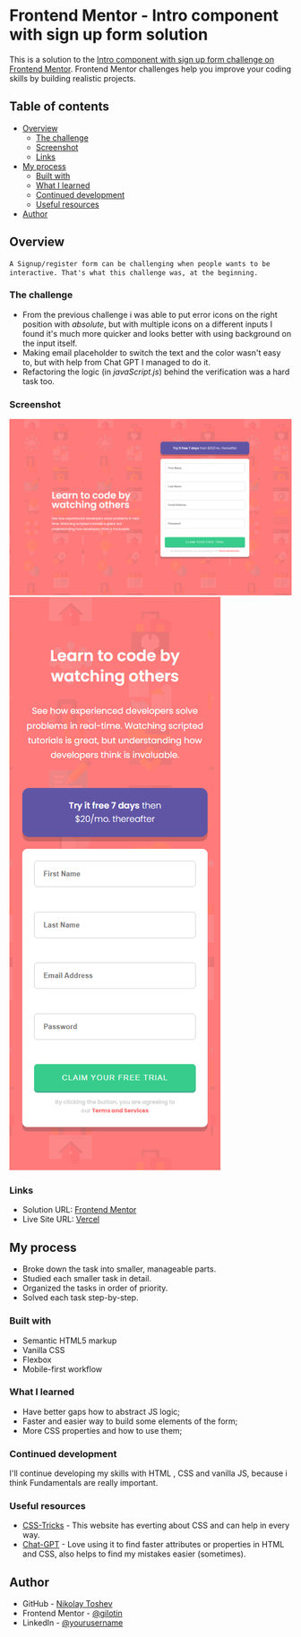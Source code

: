 # Frontend Mentor - Intro component with sign up form solution

This is a solution to the [Intro component with sign up form challenge on Frontend Mentor](https://www.frontendmentor.io/challenges/intro-component-with-signup-form-5cf91bd49edda32581d28fd1). Frontend Mentor challenges help you improve your coding skills by building realistic projects.

## Table of contents

-   [Overview](#overview)
    -   [The challenge](#the-challenge)
    -   [Screenshot](#screenshot)
    -   [Links](#links)
-   [My process](#my-process)
    -   [Built with](#built-with)
    -   [What I learned](#what-i-learned)
    -   [Continued development](#continued-development)
    -   [Useful resources](#useful-resources)
-   [Author](#author)

## Overview

    A Signup/register form can be challenging when people wants to be interactive. That's what this challenge was, at the beginning.

### The challenge

-   From the previous challenge i was able to put error icons on the right position with _absolute_, but with multiple icons on a different inputs I found it's much more quicker and looks better with using background on the input itself.
-   Making email placeholder to switch the text and the color wasn't easy to, but with help from Chat GPT I managed to do it.
-   Refactoring the logic (in _javaScript.js_) behind the verification was a hard task too.

### Screenshot

![Desktop](./screenshots/desktop-1440x900.png)
![Mobile](./screenshots/iPhone-14-Pro-393x1065.png)

### Links

-   Solution URL: [Frontend Mentor](https://www.frontendmentor.io/solutions/intro-component-with-sign-up-form-solution-QQgGU3PbM7)
-   Live Site URL: [Vercel](https://frontend-mentor-sign-up-form-psi.vercel.app/)

## My process

-   Broke down the task into smaller, manageable parts.
-   Studied each smaller task in detail.
-   Organized the tasks in order of priority.
-   Solved each task step-by-step.

### Built with

-   Semantic HTML5 markup
-   Vanilla CSS
-   Flexbox
-   Mobile-first workflow

### What I learned

-   Have better gaps how to abstract JS logic;
-   Faster and easier way to build some elements of the form;
-   More CSS properties and how to use them;

### Continued development

I'll continue developing my skills with HTML , CSS and vanilla JS, because i think Fundamentals are really important.

### Useful resources

-   [CSS-Tricks](https://css-tricks.com/) - This website has everting about CSS and can help in every way.
-   [Chat-GPT](https://chatgpt.com/) - Love using it to find faster attributes or properties in HTML and CSS, also helps to find my mistakes easier (sometimes).

## Author

-   GitHub - [Nikolay Toshev](https://github.com/gilotin)
-   Frontend Mentor - [@gilotin](https://www.frontendmentor.io/profile/gilotin)
-   LinkedIn - [@yourusername](https://www.linkedin.com/in/nikolay-toshev-5536a025b/)
